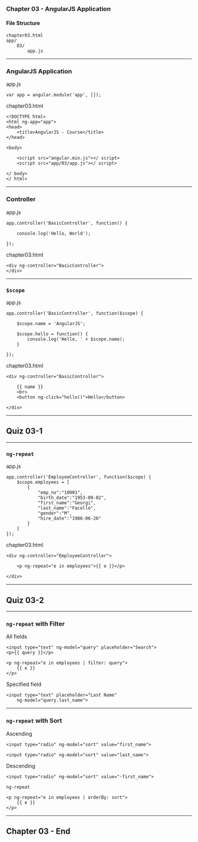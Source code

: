 ### Chapter 03 - AngularJS Application

#### File Structure

	chapter03.html
	app/
		03/
			app.js

---

### AngularJS Application

app.js

	var app = angular.module('app', []);

chapter03.html

	<!DOCTYPE html>
	<html ng-app="app">
	<head>
		<title>AngularJS - Course</title>
	</head>

	<body>

		<script src="angular.min.js"></ script>
		<script src="app/03/app.js"></ script>

	</ body>
	</ html>

---

### Controller

app.js

	app.controller('BasicController', function() {

		console.log('Hello, World');

	});

chapter03.html

	<div ng-controller="BasicController">
	</div>

---

### `$scope`

app.js

	app.controller('BasicController', function($scope) {

		$scope.name = 'AngularJS';

		$scope.hello = function() {
			console.log('Hello, ' + $scope.name);
		}

	});

chapter03.html

	<div ng-controller="BasicController">

		{{ name }}
		<br>
		<button ng-click="hello()">Hello</button>

	</div>

---

## Quiz 03-1

---

### `ng-repeat`

app.js

	app.controller('EmployeeController', function($scope) {
		$scope.employees = [
			{
				"emp_no":"10001",
				"birth_date":"1953-09-02",
				"first_name":"Georgi",
				"last_name":"Facello",
				"gender":"M",
				"hire_date":"1986-06-26"
			}
		]
	});

chapter03.html

	<div ng-controller="EmployeeController">

		<p ng-repeat="e in employees">{{ e }}</p>

	</div>

---

## Quiz 03-2

---

### `ng-repeat` with Filter

All fields

	<input type="text" ng-model="query" placeholder="Search">
	<p>{{ query }}</p>

	<p ng-repeat="e in employees | filter: query">
		{{ e }}
	</p>

Specified field

	<input type="text" placeholder="Last Name"
		ng-model="query.last_name">

---

### `ng-repeat` with Sort

Ascending

	<input type="radio" ng-model="sort" value="first_name">

	<input type="radio" ng-model="sort" value="last_name">

Descending

	<input type="radio" ng-model="sort" value="-first_name">

`ng-repeat`

	<p ng-repeat="e in employees | orderBy: sort">
		{{ e }}
	</p>

---

## Chapter 03 - End
